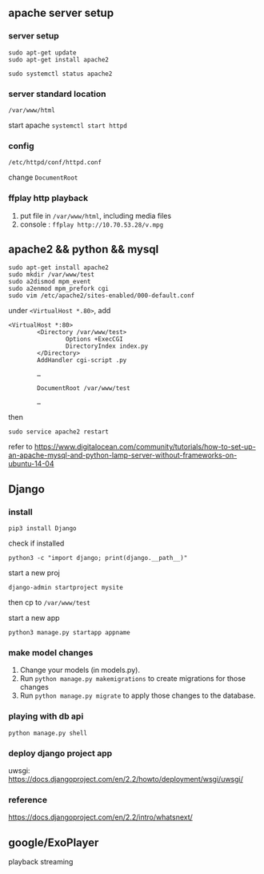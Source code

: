 ## apache server setup

### server setup
```
sudo apt-get update
sudo apt-get install apache2

sudo systemctl status apache2
```

### server standard location
```
/var/www/html
```
start apache `systemctl start httpd`

### config
```
/etc/httpd/conf/httpd.conf
```
change `DocumentRoot`

### ffplay http playback
1. put file in `/var/www/html`, including media files
2. console : `ffplay http://10.70.53.28/v.mpg`


## apache2 && python && mysql
```
sudo apt-get install apache2
sudo mkdir /var/www/test
sudo a2dismod mpm_event
sudo a2enmod mpm_prefork cgi
sudo vim /etc/apache2/sites-enabled/000-default.conf

```
under `<VirtualHost *.80>`, add
```
<VirtualHost *:80>
        <Directory /var/www/test>
                Options +ExecCGI
                DirectoryIndex index.py
        </Directory>
        AddHandler cgi-script .py

        …

        DocumentRoot /var/www/test

        …
```

then  
```
sudo service apache2 restart
```

refer to https://www.digitalocean.com/community/tutorials/how-to-set-up-an-apache-mysql-and-python-lamp-server-without-frameworks-on-ubuntu-14-04

## Django
### install
```
pip3 install Django
```
check if installed
```
python3 -c "import django; print(django.__path__)"
```

start a new proj
```
django-admin startproject mysite
```
then cp to `/var/www/test`

start a new app
```
python3 manage.py startapp appname
```

### make model changes
1. Change your models (in models.py).
2. Run `python manage.py makemigrations` to create migrations for those changes
3. Run `python manage.py migrate` to apply those changes to the database.

### playing with db api
```
python manage.py shell
```

### deploy django project app
uwsgi:  https://docs.djangoproject.com/en/2.2/howto/deployment/wsgi/uwsgi/

### reference
https://docs.djangoproject.com/en/2.2/intro/whatsnext/

## google/ExoPlayer
playback streaming

